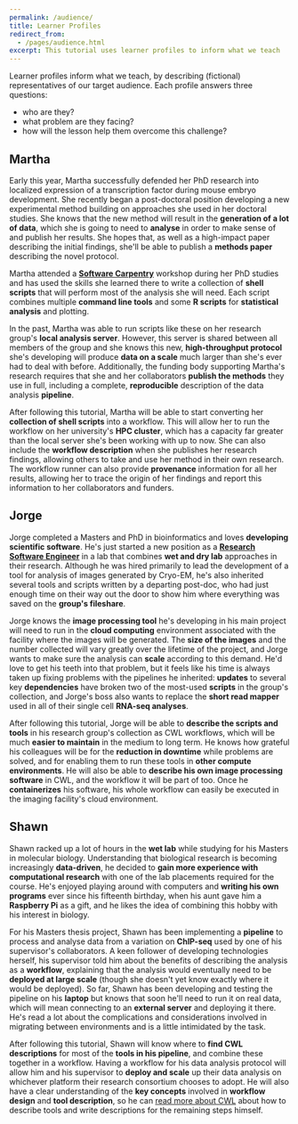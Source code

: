 ```yaml
---
permalink: /audience/
title: Learner Profiles
redirect_from:
  - /pages/audience.html
excerpt: This tutorial uses learner profiles to inform what we teach
---
```


Learner profiles inform what we teach,
by describing (fictional) representatives of our target audience.
Each profile answers three questions:

- who are they?
- what problem are they facing?
- how will the lesson help them overcome this challenge?

## Martha

Early this year,
Martha successfully defended her PhD research into localized expression of
a transcription factor during mouse embryo development.
She recently began a post-doctoral position developing a new experimental method
building on approaches she used in her doctoral studies.
She knows that the new method will result in the **generation of a lot of data**,
which she is going to need to **analyse** in order to make sense of and publish her results.
She hopes that, as well as a high-impact paper describing the initial findings,
she'll be able to publish a **methods paper** describing the novel protocol.

Martha attended a **[Software Carpentry](https://software-carpentry.org/)** workshop
during her PhD studies and has used the skills she learned there
to write a collection of **shell scripts** that will perform most of the
analysis she will need. Each script combines multiple **command line tools**
and some **R scripts** for **statistical analysis** and plotting.

In the past, Martha was able to run scripts like these on her
research group's **local analysis server**. However, this server is
shared between all members of the group and she knows
this new, **high-throughput protocol** she's developing will produce **data on
a scale** much larger than she's ever had to deal with before.
Additionally, the funding body supporting Martha's research requires
that she and her collaborators **publish the methods** they use in full,
including a complete, **reproducible** description of the data analysis **pipeline**.

After following this tutorial,
Martha will be able to start converting her **collection of shell scripts**
into a workflow.
This will allow her to run the workflow on her university's **HPC cluster**,
which has a capacity far greater than the local server
she's been working with up to now.
She can also include the **workflow description** when she publishes her research findings,
allowing others to take and use her method in their own research.
The workflow runner can also provide **provenance** information
for all her results,
allowing her to trace the origin of her findings
and report this information to her collaborators and funders.

## Jorge

Jorge completed a Masters and PhD in bioinformatics and loves
**developing scientific software**.
He's just started a new position
as a **[Research Software Engineer](https://society-rse.org/)**
in a lab that combines **wet and dry lab** approaches in their research.
Although he was hired primarily to lead the development of
a tool for analysis of images generated by Cryo-EM,
he's also inherited several tools and scripts written by a departing post-doc,
who had just enough time on their way out the door to show him where everything was saved on the **group's fileshare**.

Jorge knows the **image processing tool** he's developing in his main project
will need to run in the **cloud computing** environment
associated with the facility where the images will be generated.
The **size of the images** and the number collected will vary greatly over
the lifetime of the project,
and Jorge wants to make sure the analysis can **scale** according to this demand.
He'd love to get his teeth into that problem,
but it feels like his time is always taken up fixing problems
with the pipelines he inherited:
**updates** to several key **dependencies** have broken two of the most-used
**scripts** in the group's collection,
and Jorge's boss also wants to replace the **short read mapper** used in all of their
single cell **RNA-seq analyses**.

After following this tutorial,
Jorge will be able to **describe the scripts and tools**
in his research group's collection as CWL workflows,
which will be much **easier to maintain** in the medium to long term.
He knows how grateful his colleagues will be
for the **reduction in downtime** while problems are solved,
and for enabling them to run these tools in **other compute environments**.
He will also be able to **describe his own image processing software**
in CWL, and the workflow it will be part of too.
Once he **containerizes** his software,
his whole workflow can easily be executed
in the imaging facility's cloud environment.

## Shawn

Shawn racked up a lot of hours in the **wet lab** while
studying for his Masters in molecular biology.
Understanding that biological research is becoming increasingly **data-driven**,
he decided to **gain more experience with computational research**
with one of the lab placements required for the course.
He's enjoyed playing around with computers and **writing his own programs**
ever since his fifteenth birthday,
when his aunt gave him a **Raspberry Pi** as a gift,
and he likes the idea of combining this hobby with his interest in biology.

For his Masters thesis project,
Shawn has been implementing a **pipeline** to process and analyse
data from a variation on **ChIP-seq** used by one of his supervisor's collaborators.
A keen follower of developing technologies herself,
his supervisor told him about the benefits of describing the analysis as a **workflow**,
explaining that the analysis would eventually need to be **deployed at large scale**
(though she doesn't yet know exactly where it would be deployed).
So far, Shawn has been developing and testing the pipeline on his **laptop**
but knows that soon he'll need to run it on real data,
which will mean connecting to an **external server** and deploying it there.
He's read a lot about the complications and considerations involved in
migrating between environments and is a little intimidated by the task.

After following this tutorial,
Shawn will know where to **find CWL descriptions** for most of the **tools in his pipeline**,
and combine these together in a workflow.
Having a workflow for his data analysis protocol will
allow him and his supervisor to **deploy and scale** up their data analysis
on whichever platform their research consortium chooses to adopt.
He will also have a clear understanding of the **key concepts** involved in
**workflow design** and **tool description**,
so he can [read more about CWL](https://www.commonwl.org/user_guide/)
about how to describe tools and write descriptions for the remaining steps himself.
